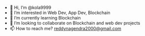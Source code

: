 - 👋 Hi, I’m @kola9999
- 👀 I’m interested in Web Dev, App Dev, Blockchain
- 🌱 I’m currently learning Blockchain
- 💞️ I’m looking to collaborate on Blockchain and web dev projects
- 📫 How to reach me? reddynagendra2000@gmail.com

<!---
kola9999/kola9999 is a ✨ special ✨ repository because its `README.md` (this file) appears on your GitHub profile.
You can click the Preview link to take a look at your changes.
--->

